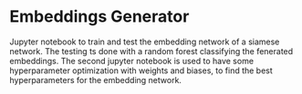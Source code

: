 # Embeddings Generator

Jupyter notebook to train and test the embedding network of a siamese network. The testing ts done with a random forest classifying the fenerated embeddings. The second jupyter notebook is used to have some hyperparameter optimization with weights and biases, to find the best hyperparameters for the embedding network.
